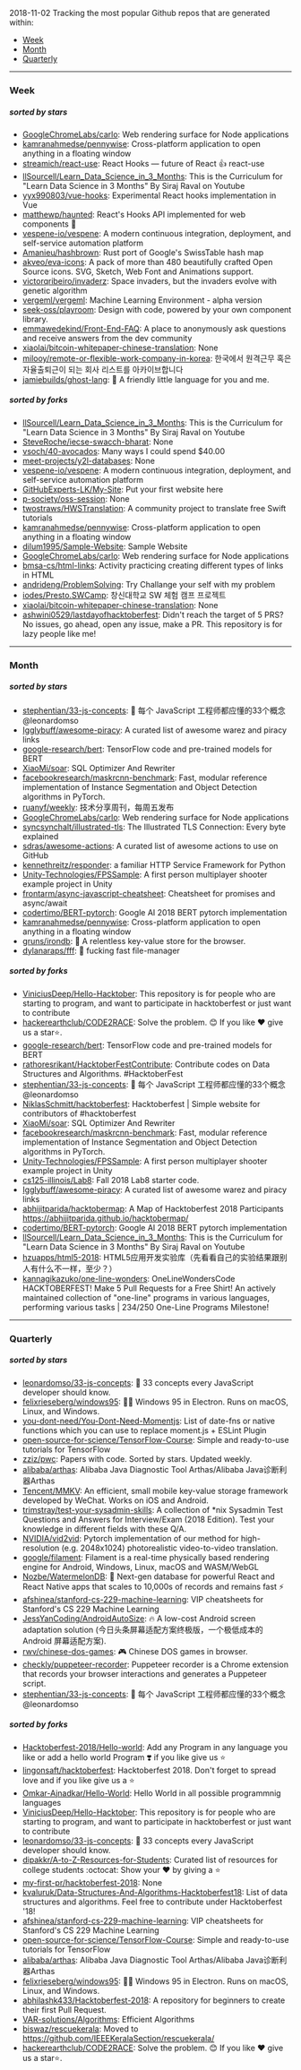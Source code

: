 2018-11-02
Tracking the most popular Github repos that are generated within: 
* [Week](https://github.com/polebug/github_trending_spider/blob/master/2018-11-02.md#week)
* [Month](https://github.com/polebug/github_trending_spider/blob/master/2018-11-02.md#month)
* [Quarterly](https://github.com/polebug/github_trending_spider/blob/master/2018-11-02.md#quarterly)
--- 
### Week 
##### sorted by stars 
* [GoogleChromeLabs/carlo](https://github.com/GoogleChromeLabs/carlo): Web rendering surface for Node applications
* [kamranahmedse/pennywise](https://github.com/kamranahmedse/pennywise): Cross-platform application to open anything in a floating window
* [streamich/react-use](https://github.com/streamich/react-use): React Hooks — future of React 👍 react-use
* [llSourcell/Learn_Data_Science_in_3_Months](https://github.com/llSourcell/Learn_Data_Science_in_3_Months): This is the Curriculum for "Learn Data Science in 3 Months" By Siraj Raval on Youtube
* [yyx990803/vue-hooks](https://github.com/yyx990803/vue-hooks): Experimental React hooks implementation in Vue
* [matthewp/haunted](https://github.com/matthewp/haunted): React's Hooks API implemented for web components 👻
* [vespene-io/vespene](https://github.com/vespene-io/vespene): A modern continuous integration, deployment, and self-service automation platform
* [Amanieu/hashbrown](https://github.com/Amanieu/hashbrown): Rust port of Google's SwissTable hash map
* [akveo/eva-icons](https://github.com/akveo/eva-icons): A pack of more than 480 beautifully crafted Open Source icons. SVG, Sketch, Web Font and Animations support.
* [victorqribeiro/invaderz](https://github.com/victorqribeiro/invaderz): Space invaders, but the invaders evolve with genetic algorithm
* [vergeml/vergeml](https://github.com/vergeml/vergeml): Machine Learning Environment - alpha version
* [seek-oss/playroom](https://github.com/seek-oss/playroom): Design with code, powered by your own component library.
* [emmawedekind/Front-End-FAQ](https://github.com/emmawedekind/Front-End-FAQ): A place to anonymously ask questions and receive answers from the dev community
* [xiaolai/bitcoin-whitepaper-chinese-translation](https://github.com/xiaolai/bitcoin-whitepaper-chinese-translation): None
* [milooy/remote-or-flexible-work-company-in-korea](https://github.com/milooy/remote-or-flexible-work-company-in-korea): 한국에서 원격근무 혹은 자율출퇴근이 되는 회사 리스트를 아카이브합니다
* [jamiebuilds/ghost-lang](https://github.com/jamiebuilds/ghost-lang): :ghost: A friendly little language for you and me.
##### sorted by forks 
* [llSourcell/Learn_Data_Science_in_3_Months](https://github.com/llSourcell/Learn_Data_Science_in_3_Months): This is the Curriculum for "Learn Data Science in 3 Months" By Siraj Raval on Youtube
* [SteveRoche/iecse-swacch-bharat](https://github.com/SteveRoche/iecse-swacch-bharat): None
* [vsoch/40-avocados](https://github.com/vsoch/40-avocados): Many ways I could spend $40.00
* [meet-projects/y2l-databases](https://github.com/meet-projects/y2l-databases): None
* [vespene-io/vespene](https://github.com/vespene-io/vespene): A modern continuous integration, deployment, and self-service automation platform
* [GitHubExperts-LK/My-Site](https://github.com/GitHubExperts-LK/My-Site): Put your first website here
* [p-society/oss-session](https://github.com/p-society/oss-session): None
* [twostraws/HWSTranslation](https://github.com/twostraws/HWSTranslation): A community project to translate free Swift tutorials
* [kamranahmedse/pennywise](https://github.com/kamranahmedse/pennywise): Cross-platform application to open anything in a floating window
* [dilum1995/Sample-Website](https://github.com/dilum1995/Sample-Website): Sample Website
* [GoogleChromeLabs/carlo](https://github.com/GoogleChromeLabs/carlo): Web rendering surface for Node applications
* [bmsa-cs/html-links](https://github.com/bmsa-cs/html-links): Activity practicing creating different types of links in HTML
* [andrideng/ProblemSolving](https://github.com/andrideng/ProblemSolving): Try Challange your self with my problem
* [iodes/Presto.SWCamp](https://github.com/iodes/Presto.SWCamp): 창신대학교 SW 체험 캠프 프로젝트
* [xiaolai/bitcoin-whitepaper-chinese-translation](https://github.com/xiaolai/bitcoin-whitepaper-chinese-translation): None
* [ashwini0529/lastdayofhacktoberfest](https://github.com/ashwini0529/lastdayofhacktoberfest): Didn't reach the target of 5 PRS? No issues, go ahead, open any issue, make a PR. This repository is for lazy people like me!
--- 
### Month 
##### sorted by stars 
* [stephentian/33-js-concepts](https://github.com/stephentian/33-js-concepts): :scroll: 每个 JavaScript 工程师都应懂的33个概念 @leonardomso
* [Igglybuff/awesome-piracy](https://github.com/Igglybuff/awesome-piracy): A curated list of awesome warez and piracy links
* [google-research/bert](https://github.com/google-research/bert): TensorFlow code and pre-trained models for BERT
* [XiaoMi/soar](https://github.com/XiaoMi/soar): SQL Optimizer And Rewriter
* [facebookresearch/maskrcnn-benchmark](https://github.com/facebookresearch/maskrcnn-benchmark): Fast, modular reference implementation of Instance Segmentation and Object Detection algorithms in PyTorch.
* [ruanyf/weekly](https://github.com/ruanyf/weekly): 技术分享周刊，每周五发布
* [GoogleChromeLabs/carlo](https://github.com/GoogleChromeLabs/carlo): Web rendering surface for Node applications
* [syncsynchalt/illustrated-tls](https://github.com/syncsynchalt/illustrated-tls): The Illustrated TLS Connection: Every byte explained
* [sdras/awesome-actions](https://github.com/sdras/awesome-actions): A curated list of awesome actions to use on GitHub
* [kennethreitz/responder](https://github.com/kennethreitz/responder): a familiar HTTP Service Framework for Python
* [Unity-Technologies/FPSSample](https://github.com/Unity-Technologies/FPSSample): A first person multiplayer shooter example project in Unity
* [frontarm/async-javascript-cheatsheet](https://github.com/frontarm/async-javascript-cheatsheet): Cheatsheet for promises and async/await
* [codertimo/BERT-pytorch](https://github.com/codertimo/BERT-pytorch): Google AI 2018 BERT pytorch implementation
* [kamranahmedse/pennywise](https://github.com/kamranahmedse/pennywise): Cross-platform application to open anything in a floating window
* [gruns/irondb](https://github.com/gruns/irondb): :nut_and_bolt: A relentless key-value store for the browser.
* [dylanaraps/fff](https://github.com/dylanaraps/fff): :rocket: fucking fast file-manager
##### sorted by forks 
* [ViniciusDeep/Hello-Hacktober](https://github.com/ViniciusDeep/Hello-Hacktober):  This repository is for people who are starting to program, and want to participate in hacktoberfest  or just want to contribute
* [hackerearthclub/CODE2RACE](https://github.com/hackerearthclub/CODE2RACE):  Solve the problem. 😊 If you like ❤ give us a star⭐.
* [google-research/bert](https://github.com/google-research/bert): TensorFlow code and pre-trained models for BERT
* [rathoresrikant/HacktoberFestContribute](https://github.com/rathoresrikant/HacktoberFestContribute): Contribute codes on Data Structures and Algorithms. #HacktoberFest
* [stephentian/33-js-concepts](https://github.com/stephentian/33-js-concepts): :scroll: 每个 JavaScript 工程师都应懂的33个概念 @leonardomso
* [NiklasSchmitt/hacktoberfest](https://github.com/NiklasSchmitt/hacktoberfest): Hacktoberfest | Simple website for contributors of #hacktoberfest
* [XiaoMi/soar](https://github.com/XiaoMi/soar): SQL Optimizer And Rewriter
* [facebookresearch/maskrcnn-benchmark](https://github.com/facebookresearch/maskrcnn-benchmark): Fast, modular reference implementation of Instance Segmentation and Object Detection algorithms in PyTorch.
* [Unity-Technologies/FPSSample](https://github.com/Unity-Technologies/FPSSample): A first person multiplayer shooter example project in Unity
* [cs125-illinois/Lab8](https://github.com/cs125-illinois/Lab8): Fall 2018 Lab8 starter code.
* [Igglybuff/awesome-piracy](https://github.com/Igglybuff/awesome-piracy): A curated list of awesome warez and piracy links
* [abhijitparida/hacktobermap](https://github.com/abhijitparida/hacktobermap): A Map of Hacktoberfest 2018 Participants https://abhijitparida.github.io/hacktobermap/
* [codertimo/BERT-pytorch](https://github.com/codertimo/BERT-pytorch): Google AI 2018 BERT pytorch implementation
* [llSourcell/Learn_Data_Science_in_3_Months](https://github.com/llSourcell/Learn_Data_Science_in_3_Months): This is the Curriculum for "Learn Data Science in 3 Months" By Siraj Raval on Youtube
* [hzuapps/html5-2018](https://github.com/hzuapps/html5-2018): HTML5应用开发实验库（先看看自己的实验结果跟别人有什么不一样，至少？）
* [kannagikazuko/one-line-wonders](https://github.com/kannagikazuko/one-line-wonders): OneLineWondersCode HACKTOBERFEST! Make 5 Pull Requests for a Free Shirt! An actively maintained collection of "one-line" programs in various languages, performing various tasks | 234/250 One-Line Programs Milestone!
--- 
### Quarterly 
##### sorted by stars 
* [leonardomso/33-js-concepts](https://github.com/leonardomso/33-js-concepts): 📜 33 concepts every JavaScript developer should know.
* [felixrieseberg/windows95](https://github.com/felixrieseberg/windows95): 💩🚀 Windows 95 in Electron. Runs on macOS, Linux, and Windows.
* [you-dont-need/You-Dont-Need-Momentjs](https://github.com/you-dont-need/You-Dont-Need-Momentjs): List of date-fns or native functions which you can use to replace moment.js + ESLint Plugin 
* [open-source-for-science/TensorFlow-Course](https://github.com/open-source-for-science/TensorFlow-Course): Simple and ready-to-use tutorials for TensorFlow 
* [zziz/pwc](https://github.com/zziz/pwc): Papers with code. Sorted by stars. Updated weekly. 
* [alibaba/arthas](https://github.com/alibaba/arthas): Alibaba Java Diagnostic Tool Arthas/Alibaba Java诊断利器Arthas
* [Tencent/MMKV](https://github.com/Tencent/MMKV): An efficient, small mobile key-value storage framework developed by WeChat. Works on iOS and Android.
* [trimstray/test-your-sysadmin-skills](https://github.com/trimstray/test-your-sysadmin-skills): A collection of *nix Sysadmin Test Questions and Answers for Interview/Exam (2018 Edition). Test your knowledge in different fields with these Q/A.
* [NVIDIA/vid2vid](https://github.com/NVIDIA/vid2vid): Pytorch implementation of our method for high-resolution (e.g. 2048x1024) photorealistic video-to-video translation.
* [google/filament](https://github.com/google/filament): Filament is a real-time physically based rendering engine for Android, Windows, Linux, macOS and WASM/WebGL
* [Nozbe/WatermelonDB](https://github.com/Nozbe/WatermelonDB): 🍉 Next-gen database for powerful React and React Native apps that scales to 10,000s of records and remains fast ⚡️
* [afshinea/stanford-cs-229-machine-learning](https://github.com/afshinea/stanford-cs-229-machine-learning): VIP cheatsheets for Stanford's CS 229 Machine Learning
* [JessYanCoding/AndroidAutoSize](https://github.com/JessYanCoding/AndroidAutoSize): 🔥 A low-cost Android screen adaptation solution (今日头条屏幕适配方案终极版，一个极低成本的 Android 屏幕适配方案).
* [rwv/chinese-dos-games](https://github.com/rwv/chinese-dos-games): 🎮 Chinese DOS games in browser.
* [checkly/puppeteer-recorder](https://github.com/checkly/puppeteer-recorder): Puppeteer recorder is a Chrome extension that records your browser interactions and generates a  Puppeteer script.
* [stephentian/33-js-concepts](https://github.com/stephentian/33-js-concepts): :scroll: 每个 JavaScript 工程师都应懂的33个概念 @leonardomso
##### sorted by forks 
* [Hacktoberfest-2018/Hello-world](https://github.com/Hacktoberfest-2018/Hello-world): Add any  Program in any language you like or add a hello world Program ❣️ if you like give us :star:
* [lingonsaft/hacktoberfest](https://github.com/lingonsaft/hacktoberfest): Hacktoberfest 2018. Don't forget to spread love and if you like give us a ⭐️
* [Omkar-Ajnadkar/Hello-World](https://github.com/Omkar-Ajnadkar/Hello-World): Hello World in all possible programmnig languages
* [ViniciusDeep/Hello-Hacktober](https://github.com/ViniciusDeep/Hello-Hacktober):  This repository is for people who are starting to program, and want to participate in hacktoberfest  or just want to contribute
* [leonardomso/33-js-concepts](https://github.com/leonardomso/33-js-concepts): 📜 33 concepts every JavaScript developer should know.
* [dipakkr/A-to-Z-Resources-for-Students](https://github.com/dipakkr/A-to-Z-Resources-for-Students): Curated list of resources for college students :octocat: Show your :heart: by giving a :star:
* [my-first-pr/hacktoberfest-2018](https://github.com/my-first-pr/hacktoberfest-2018): None
* [kvaluruk/Data-Structures-And-Algorithms-Hacktoberfest18](https://github.com/kvaluruk/Data-Structures-And-Algorithms-Hacktoberfest18): List of data structures and algorithms. Feel free to contribute under Hacktoberfest '18!
* [afshinea/stanford-cs-229-machine-learning](https://github.com/afshinea/stanford-cs-229-machine-learning): VIP cheatsheets for Stanford's CS 229 Machine Learning
* [open-source-for-science/TensorFlow-Course](https://github.com/open-source-for-science/TensorFlow-Course): Simple and ready-to-use tutorials for TensorFlow 
* [alibaba/arthas](https://github.com/alibaba/arthas): Alibaba Java Diagnostic Tool Arthas/Alibaba Java诊断利器Arthas
* [felixrieseberg/windows95](https://github.com/felixrieseberg/windows95): 💩🚀 Windows 95 in Electron. Runs on macOS, Linux, and Windows.
* [abhilashk433/Hacktoberfest-2018](https://github.com/abhilashk433/Hacktoberfest-2018): A repository for beginners to create their first Pull Request. 
* [VAR-solutions/Algorithms](https://github.com/VAR-solutions/Algorithms): Efficient Algorithms
* [biswaz/rescuekerala](https://github.com/biswaz/rescuekerala): Moved to https://github.com/IEEEKeralaSection/rescuekerala/
* [hackerearthclub/CODE2RACE](https://github.com/hackerearthclub/CODE2RACE):  Solve the problem. 😊 If you like ❤ give us a star⭐.
